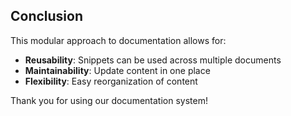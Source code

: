 ## Conclusion

This modular approach to documentation allows for:

- **Reusability**: Snippets can be used across multiple documents
- **Maintainability**: Update content in one place
- **Flexibility**: Easy reorganization of content

Thank you for using our documentation system!
